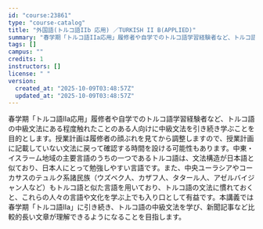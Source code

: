```yaml
---
id: "course:23861"
type: "course-catalog"
title: "外国語(トルコ語IIb 応用) ／TURKISH II B(APPLIED)"
summary: "春学期「トルコ語IIa応用」履修者や自学でのトルコ語学習経験者など、トルコ語の中級文法にある程度触れたことのある人向けに中級文法を引き続き学ぶことを目的とします。授業計画は履修者の顔ぶれを見てから調整しますので、授業計画に記載していない文法…"
tags: []
campus: ""
credits: 1
instructors: []
license: " "
version:
  created_at: "2025-10-09T03:48:57Z"
  updated_at: "2025-10-09T03:48:57Z"
---
```


春学期「トルコ語IIa応用」履修者や自学でのトルコ語学習経験者など、トルコ語の中級文法にある程度触れたことのある人向けに中級文法を引き続き学ぶことを目的とします。授業計画は履修者の顔ぶれを見てから調整しますので、授業計画に記載していない文法に戻って確認する時間を設ける可能性もあります。中東・イスラーム地域の主要言語のうちの一つであるトルコ語は、文法構造が日本語と似ており、日本人にとって勉強しやすい言語です。また、中央ユーラシアやコーカサスのテュルク系諸民族（ウズベク人、カザフ人、タタール人、アゼルバイジャン人など）もトルコ語と似た言語を用いており、トルコ語の文法に慣れておくと、これらの人々の言語や文化を学ぶ上でも入り口として有益です。本講義では春学期「トルコ語IIa」に引き続き、トルコ語の中級文法を学び、新聞記事など比較的長い文章が理解できるようになることを目指します。
